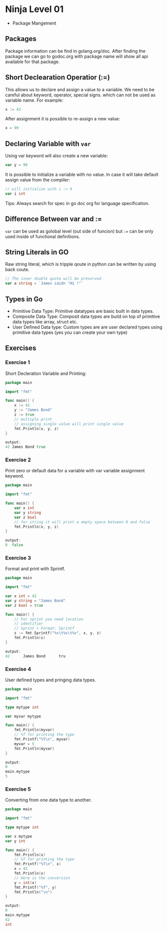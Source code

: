 # Ninja Level 01

- Package Mangement

## Packages

Package information can be find in golang.org/doc. After finding the
package we can go to godoc.org with package name will show all api
available for that package.

## Short Declearation Operatior (:=)

This allows us to declare and assign a value to a variable. We need to be careful about keyword, operator, special signs. which can not be used as variable name. For example:

```go
x := 42
```  

After assignment it is possible to re-assign a new value:

```go
x = 99
```

## Declaring Variable with `var`

Using var keyword will also create a new variable:

```go
var y = 90
```

It is possible to initialize a variable with no value. In case it will take default assign value from the compiler:

```go
// will initialize with i := 0
var i int
```

Tips: Always search for spec in go doc org for language specification.

## Difference Between var and :=

`var` can be used as golobal level (out side of funcion) but `:=` can be only used inside of functional definitions.

## String Literals in GO

Raw string literal, which is tripple qoute in python can be written by using back coute.

```go
// The inner double quote will be preserved
var a string = `James saidn "Hi !"`
```

## Types in Go

- Primitive Data Type: Primitive datatypes are basic built in data types.
- Composite Data Type: Composit data types are build on top of primitive data types like array, struct etc.
- User Defined Data type: Custom types are are user declared types using primitive data types (yes you can create your own type)

## Exercises

### Exercise 1

Short Decleration Variable and Printing:

```go
package main

import "fmt"

func main() {
    x := 42
    y := "James Bond"
    z := true
    // multiple print
    // assigning single value will print single value
    fmt.Println(x, y, z)
}

output:
42 James Bond true
```

### Exercise 2

Print zero or default data for a variable with var variable assignment keyword.

```go
package main

import "fmt"

func main() {
    var x int
    var y string
    var z bool
    // for string it will print a empty space between 0 and false
    fmt.Println(x, y, z)
}

output:
0  false
```

### Exercise 3

Format and print with Sprintf.

```go
package main

import "fmt"

var x int = 42
var y string = "James Bond"
var z bool = true

func main() {
    // For sprint you need location
    // identifier
    // Sprint + Format: Sprintf
    s := fmt.Sprintf("%v\t%v\t%v", x, y, z)
    fmt.Println(s)
}

output:
42      James Bond      tru
```

### Exercise 4

User defined types and pringing data types.

```go
package main

import "fmt"

type mytype int

var myvar mytype

func main() {
    fmt.Println(myvar)
    // %T for printing the type
    fmt.Printf("%T\n", myvar)
    myvar = 5
    fmt.Println(myvar)
}

output:
0
main.mytype
5
```

### Exercise 5

Converting from one data type to another.

```go
package main

import "fmt"

type mytype int

var x mytype
var y int

func main() {
    fmt.Println(x)
    // %T for printing the type
    fmt.Printf("%T\n", x)
    x = 42
    fmt.Println(x)
    // Here is the conversion
    y = int(x)
    fmt.Printf("%T", y)
    fmt.Println("\n")
}

output:
0
main.mytype
42
int
```
